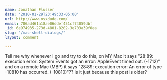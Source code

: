 ```yaml
---
name: Jonathan Flusser
date: '2010-01-29T23:49:33-05:00'
url: http://www.osxdude.com/
email: 786ad461a18ae06ddef451cf74059dbf
_id: 6e974935-273d-4801-8202-3e703a39f0ea
slug: "/mac-shell-dialogs/"
layout: comment

---
```


Tell me why whenever I go and try to do this, on MY Mac it says "28:89: execution error: System Events got an error: AppleEvent timed out. (-1712)" and on a remote Mac (MBP) it says "28:89: execution error: An error of type -10810 has occurred. (-10810)"?? Is it just because this post is older?
